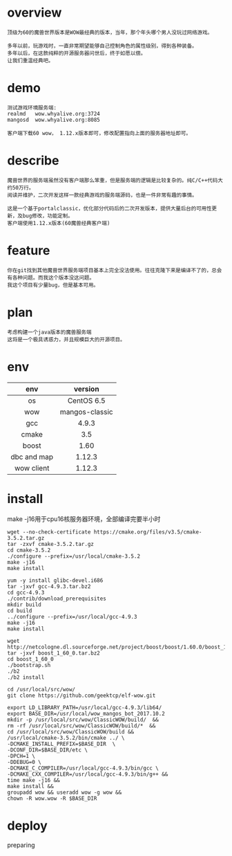 # overview
```
顶级为60的魔兽世界版本是WOW最经典的版本，当年，那个年头哪个男人没玩过网络游戏。

多年以前，玩游戏时，一直非常期望能够自己控制角色的属性级别，得到各种装备。
多年以后，在这款纯粹的开源服务器问世后，终于如愿以偿。
让我们重温经典吧。
```

# demo
```
测试游戏环境服务端:
realmd   wow.whyalive.org:3724
mangosd  wow.whyalive.org:8085

客户端下载60 wow， 1.12.x版本即可，修改配置指向上面的服务器地址即可。
```

# describe
```
魔兽世界的服务端虽然没有客户端那么笨重，但是服务端的逻辑是比较复杂的。纯C/C++代码大约50万行。
阅读并维护，二次开发这样一款经典游戏的服务端源码，也是一件非常有趣的事情。

这是一个基于portalclassic，优化部分代码后的二次开发版本，提供大量后台的可用性更新，及bug修改，功能定制。
客户端使用1.12.x版本(60魔兽经典客户端)
```

# feature
```
你在git找到其他魔兽世界服务端项目基本上完全没法使用。往往克隆下来是编译不了的，总会有各种问题。而我这个版本没这问题。
我这个项目有少量bug，但是基本可用。
```

# plan
```
考虑构建一个java版本的魔兽服务端
这将是一个极具诱惑力，并且规模巨大的开源项目。
 ```
 # env
env|version
:-:|:-:
os|CentOS 6.5
wow|mangos-classic
gcc|4.9.3
cmake|3.5
boost|1.60
dbc and map|1.12.3
wow client|1.12.3


# install
make -j16用于cpu16核服务器环境，全部编译完要半小时
```
wget --no-check-certificate https://cmake.org/files/v3.5/cmake-3.5.2.tar.gz 
tar -zxvf cmake-3.5.2.tar.gz
cd cmake-3.5.2
./configure --prefix=/usr/local/cmake-3.5.2
make -j16
make install
```
```
yum -y install glibc-devel.i686
tar -jxvf gcc-4.9.3.tar.bz2
cd gcc-4.9.3
./contrib/download_prerequisites
mkdir build
cd build
../configure --prefix=/usr/local/gcc-4.9.3
make -j16
make install
```
```
wget http://netcologne.dl.sourceforge.net/project/boost/boost/1.60.0/boost_1_60_0.tar.bz2
tar -jxvf boost_1_60_0.tar.bz2
cd boost_1_60_0
./bootstrap.sh
./b2
./b2 install
```

```
cd /usr/local/src/wow/
git clone https://github.com/geektcp/elf-wow.git

export LD_LIBRARY_PATH=/usr/local/gcc-4.9.3/lib64/
export BASE_DIR=/usr/local/wow_mangos_bot_2017.10.2
mkdir -p /usr/local/src/wow/ClassicWOW/build/  &&
rm -rf /usr/local/src/wow/ClassicWOW/build/*  &&
cd /usr/local/src/wow/ClassicWOW/build &&
/usr/local/cmake-3.5.2/bin/cmake ../ \
-DCMAKE_INSTALL_PREFIX=$BASE_DIR  \
-DCONF_DIR=$BASE_DIR/etc \
-DPCH=1 \
-DDEBUG=0 \
-DCMAKE_C_COMPILER=/usr/local/gcc-4.9.3/bin/gcc \
-DCMAKE_CXX_COMPILER=/usr/local/gcc-4.9.3/bin/g++ &&
time make -j16 &&
make install &&
groupadd wow && useradd wow -g wow &&
chown -R wow.wow -R $BASE_DIR
```

# deploy
preparing
